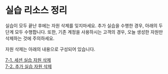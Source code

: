 # 실습 리소스 정리
실습이 모두 끝난 후에는 자원 삭제를 잊지마세요. 추가 실습을 수행한 경우, 아래의 두 단계 모두 수행합니다. 또한, 기존 계정을 사용하시는 고객의 경우, 오늘 생성한 자원만 삭제하는 것에 주의하세요.

자원 삭제는 아래의 내용으로 구성되어 있습니다.

[7-1. 세션 실습 자원 삭제](./7-1.clean-up.md)  
[7-2. 추가 실습 자원 삭제](./7-2.clean-up.md)